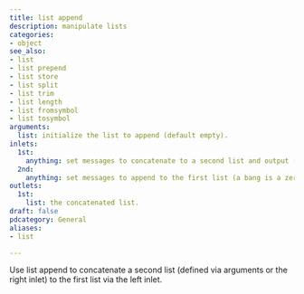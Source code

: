 ```yaml
---
title: list append
description: manipulate lists
categories:
- object
see_also:
- list
- list prepend
- list store
- list split
- list trim
- list length
- list fromsymbol
- list tosymbol
arguments:
  list: initialize the list to append (default empty).
inlets:
  1st: 
    anything: set messages to concatenate to a second list and output (a bang is a zero element list).
  2nd:
    anything: set messages to append to the first list (a bang is a zero element list and clears it).
outlets:
  1st:
    list: the concatenated list.
draft: false
pdcategory: General
aliases:
- list

---
```

Use list append to concatenate a second list (defined via arguments or the right inlet) to the first list via the left inlet.

